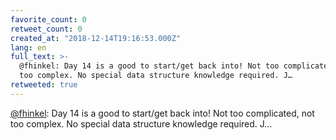 ```yaml
---
favorite_count: 0
retweet_count: 0
created_at: "2018-12-14T19:16:53.000Z"
lang: en
full_text: >-
  @fhinkel: Day 14 is a good to start/get back into! Not too complicated, not
  too complex. No special data structure knowledge required. J…
retweeted: true
---
```


[@fhinkel](https://twitter.com/fhinkel): Day 14 is a good to start/get back
into! Not too complicated, not too complex. No special data structure knowledge
required. J…
